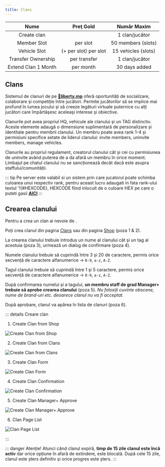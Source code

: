 ```yaml
---
title: Clans
---
```


| Nume | Preţ Gold | Număr Maxim |
| :-----------: | :-----------: | :-----------: |
| Create clan | <Gold :amount='20000' /> | 1 clan/jucător |
| Member Slot | <Gold :amount='500' /> per slot | 50 members (slots) |
| Vehicle Slot | <Gold :amount='1000' /> (+ <Gold :amount='100' /> per slot) per slot | 15 vehicles (slots) |
| Transfer Ownership | <Gold :amount='3000' /> per transfer | 1 clan/jucător |
| Extend Clan 1 Month | <Gold :amount='5000' /> per month | 30 days added |

## Clans

Sistemul de clanuri de pe **[🗽liberty.mp](https://liberty.mp)** oferă oportunități de socializare, colaborare și competiție între jucători. Permite jucătorilor să se implice mai profund în lumea jocului și să creeze legături virtuale puternice cu alți jucători care împărtășesc aceleași interese și obiective.  

Clanurile pot avea propriul HQ, vehicule ale clanului și un TAG distinctiv. Aceste elemente adaugă o dimensiune suplimentară de personalizare și identitate pentru membrii clanului.
Un membru poate avea rank 1-4 și permisiuni specifice setate de liderul clanului: invite members, uninvite members, manage vehicles.

Clanurile au propriul regulament, creatorul clanului cât și cei cu permisiunea de uninvite având puterea de a da afară un membru în orice moment.
Limbajul pe chatul clanului nu se sancționează decât dacă este asupra staffului/comunității.

::: tip 
Pe server este valabil si un sistem prin care jucatorul poate schimba culoarea unui respectiv rank, pentru aceast lucru adaugati in fata rank-ului textul '!{#HEXCODE}, HEXCODE fiind inlocuit de o culoare HEX pe care o puteti gasii [**AICI**]((https://www.color-hex.com/))
:::

## Crearea clanului

Pentru a crea un clan ai nevoie de <Gold :amount='20000' />.

Poți crea clanul din pagina [Clans](https://ucp.liberty.mp/clans) sau din pagina [Shop](https://ucp.liberty.mp/shop) (poza 1 & 2).

La crearea clanului trebuie introdus un nume al clanului cât și un tag al acestuia (poza 3), urmează un dialog de confirmare (poza 4).

Numele clanului trebuie să cuprindă între 3 și 20 de caractere, permis orice secvență de caractere alfanumerice -> `0-9`, `a-z`, `A-Z`.

Tagul clanului trebuie să cuprindă între 1 și 5 caractere, permis orice secvență de caractere alfanumerice -> `0-9`, `a-z`, `A-Z`.

După confirmarea numelui și a tagului, **un membru staff de grad Manager+ trebuie să aprobe crearea clanului** (poza 5). _Nu folosiți cuvinte obscene, nume de brand-uri etc. deoarece clanul nu va fi acceptat._

După aprobare, clanul va apărea în lista de clanuri (poza 6).

::: details Creare clan

1. Create Clan from Shop
<Image src="https://i.imgur.com/Pb3yG54.png" alt="Create Clan from Shop" />

2. Create Clan from Clans
<Image src="https://i.imgur.com/pD90oc2.png" alt="Create Clan from Clans" />

3. Create Clan Form
<Image src="https://i.imgur.com/lZCBaMg.png" alt="Create Clan Form" />

4. Create Clan Confirmation
<Image src="https://i.imgur.com/V0DdudK.png" alt="Create Clan Confirmation" />

5. Create Clan Manager+ Approve
<Image src="https://i.imgur.com/xpivXvM.png" alt="Create Clan Manager+ Approve" />

6. Clan Page List
<Image src="https://i.imgur.com/zWIJZRN.png" alt="Clan Page List" />

:::

::: danger Atenție!
Atunci când clanul expiră, **timp de 15 zile clanul este încă activ** dar orice opțiune în afară de extindere, este blocată. După cele 15 zile, clanul este șters definitiv și orice progres este șters.
:::
